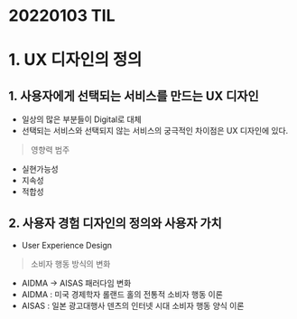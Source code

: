 # 20220103 TIL

# 1. UX 디자인의 정의

## 1. 사용자에게 선택되는 서비스를 만드는 UX 디자인

- 일상의 많은 부분들이 Digital로 대체
- 선택되는 서비스와 선택되지 않는 서비스의 궁극적인 차이점은 UX 디자인에 있다.

> 영향력 범주

- 실현가능성
- 지속성
- 적합성

## 2. 사용자 경험 디자인의 정의와 사용자 가치

- User Experience Design

> 소비자 행동 방식의 변화

- AIDMA -> AISAS 패러다임 변화
- AIDMA : 미국 경제학자 롤랜드 홀의 전통적 소비자 행동 이론
- AISAS : 일본 광고대행사 덴츠의 인터넷 시대 소비자 행동 양식 이론

